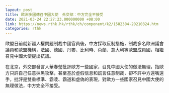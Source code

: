 ```yaml
---
layout: post
title: 歐洲多國傳召中國大使　外交部︰中方完全不接受
date: 2021-03-24 22:27:23.000000000 +08:00
link: https://news.rthk.hk/rthk/ch/component/k2/1582384-20210324.htm
categories: rthk
---
```


歐盟日前就新疆人權問題制裁中國官員後，中方採取反制措施，制裁多名歐洲議會議員和歐盟機構，法國、德國、丹麥、比利時、荷蘭、意大利等歐盟成員國，相繼召見中國大使提出抗議。

在北京，外交部發言人華春瑩批評歐方一些國家，召見中國大使的做法無理，指歐方只許自己任意抹黑攻擊，甚至基於虛假信息和謊言任意制裁，卻不許中方還嘴還手，批評是雙重標準、霸凌、霸道和虛偽的表現，對歐方一些國家召見中國大使的無理做法，中方完全不接受。

